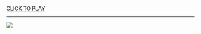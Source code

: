 
<a href="https://premium76.site?title=escape_the_games_unblocked&ref=13M">CLICK TO PLAY</a></h3>
<hr>

<a href="https://premium76.site?title=escape_the_games_unblocked&ref=13M"><img src="https://clearcache.store/games.png"></a>


